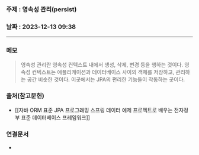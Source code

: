 ### 주제 : 영속성 관리(persist)

### 날짜 : 2023-12-13 09:38
----
### 메모
>  영속성 관리란 영속성 컨텍스트 내에서 생성, 삭제, 변경 등을 행하는 것이다. 영속성 컨텍스트는 애플리케이션과 데이터베이스 사이의 객체를 저장하고, 관리하는 공간 비슷한 것이다. 이곳에서는 JPA의 편리한 기능들이 작동하는 곳이다.

### 출처(참고문헌)
- [[자바 ORM 표준 JPA 프로그래밍 스프링 데이터 예제 프로젝트로 배우는 전자정부 표준 데이터베이스 프레임워크]]

### 연결문서
- 
